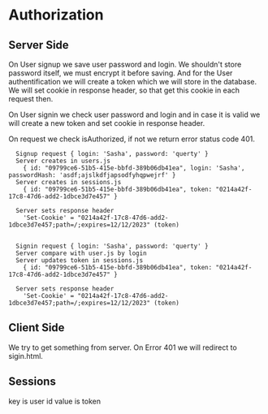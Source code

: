 # Authorization

## Server Side

On User signup we save user password and login. We shouldn't store password itself, we must encrypt it before saving.
And for the User authentification we will create a token which we will store in the database. We will set cookie in response header, so that get this cookie in each request then.

On User signin we check user password and login and in case it is valid we will create a new token and set cookie in response header.

On request we check isAuthorized, if not we return error status code 401.

```
  Signup request { login: 'Sasha', password: 'querty' } 
  Server creates in users.js
    { id: "09799ce6-51b5-415e-bbfd-389b06db41ea", login: 'Sasha', passwordHash: 'asdf;ajslkdfjapsodfyhqpwejrf' }
  Server creates in sessions.js
    { id: "09799ce6-51b5-415e-bbfd-389b06db41ea", token: "0214a42f-17c8-47d6-add2-1dbce3d7e457" }

  Server sets response header
    'Set-Cookie' = "0214a42f-17c8-47d6-add2-1dbce3d7e457;path=/;expires=12/12/2023" (token)


  Signin request { login: 'Sasha', password: 'querty' }
  Server compare with user.js by login
  Server updates token in sessions.js
    { id: "09799ce6-51b5-415e-bbfd-389b06db41ea", token: "0214a42f-17c8-47d6-add2-1dbce3d7e457" }

  Server sets response header
    'Set-Cookie' = "0214a42f-17c8-47d6-add2-1dbce3d7e457;path=/;expires=12/12/2023" (token)
```

## Client Side

We try to get something from server. On Error 401 we will redirect to sigin.html.


## Sessions

key is user id
value is token